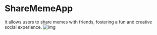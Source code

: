 # ShareMemeApp
It allows users to share memes with friends, fostering a fun and creative social experience.
![img](https://github.com/Srishti003/ShareMemeApp/assets/90563430/eaae76d7-9c35-4a0d-ad64-251567617391)
